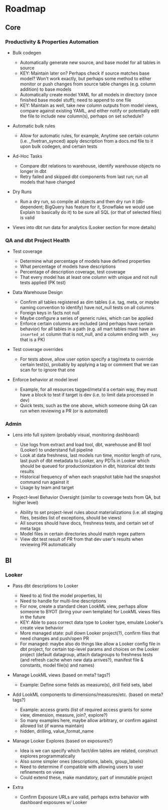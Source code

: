 # Roadmap

## Core

### Productivity & Properties Automation

- Bulk codegen
    - Automatically generate new source, and base model for all tables in source
    - KEY: Maintain later on? Perhaps check if source matches base model? Won't work exactly, but perhaps some method to
    either monitor or push changes from source table changes (e.g. column addition) to base models
    - Automatically create model YAML for all models in directory (once finished base model stuff); need to append to
    one file
    - KEY: Maintain as well, take new column outputs from model views, compare against existing YAML, and either notify
    or potentially edit the file to include new column(s), perhaps on set schedule?

- Automatic bulk rules
    - Allow for automatic rules, for example, Anytime see certain column (i.e. _fivetran_synced) apply description from
    a docs.md file to it upon bulk codegen, and certain tests

- Ad-Hoc Tasks
    - Compare dbt relations to warehouse, identify warehouse objects no longer in dbt
    - Retry failed and skipped dbt components from last run; run all models that have changed

- Dry Runs
    - Run a dry run, so compile all objects and then dry run it (db-dependent; BigQuery has feature for it, Snowflake we
    would use Explain to basically do it) to be sure all SQL (or that of selected files) is valid

- Views into dbt run data for analytics (Looker section for more details)

### QA and dbt Project Health

- Test coverage
    - Determine what percentage of models have defined properties
    - What percentage of models have descriptions
    - Percentage of description coverage, test coverage
    - That every model has at least one column with unique and not null tests applied (PK test)

- Data Warehouse Design
    - Confirm all tables registered as dim tables (i.e. tag, meta, or _maybe_ naming convention to identify) have 
    not_null tests on all columns
    - Foreign keys in facts not null
    - Maybe configure a series of generic rules, which can be applied
    - Enforce certain columns are included (and perhaps have certain behavior) for all tables in a path (e.g. all mart
    tables must have an `inserted_at` column that is not_null, and a column ending with `_key` that is a PK)
    
- Test coverage overrides
    - For tests above, allow user option specify a tag/meta to override certain test(s), probably by applying a tag or
    comment that we can scan for to ignore that one

- Enforce behavior at model level
    - Example, for all resources tagged/meta'd a certain way, they must have a block to test if target is dev (i.e. to
    limit data processed in dev)
    - Quick tests, such as the one above, which someone doing QA can run when reviewing a PR (or is automated)
    
### Admin

- Lens into full system (probably visual, monitoring dashboard)
    - Use logs from extract and load tool, dbt, warehouse and BI tool (Looker) to understand full pipeline
    - Look at data freshness, last models run time, monitor length of runs, last push of dbt metadata to Looker, any 
    PDTs in Looker which should be queued for productionization in dbt, historical dbt tests results
    - Historical frequency of when each snapshot table had the snapshot command run against it
    - Usage by team and target

- Project-level Behavior Oversight (similar to coverage tests from QA, but higher level)
    - Ability to set project-level rules about materializations (i.e. all staging files, besides list of exceptions,
    should be views)
    - All sources should have docs, freshness tests, and certain set of meta tags
    - Model files in certain directories should match regex pattern
    - View dbt test result of PR from that dev user's results when reviewing PR automatically

## BI

### Looker

- Pass dbt descriptions to Looker
    - Need to a) find the model properties, b) 
    - Need to handle for multi-line descriptions
    - For now, create a standard clean LookML view, perhaps allow someone to BYOT (bring your own template) for LookML
    views files in the future
    - KEY: Able to pass correct data type to Looker type, emulate Looker's create view behavior
    - More managed state: pull down Looker project(?), confirm files that need changes and push/open PR
    - For managed: maybe also do things like allow a Looker config file in dbt project, for certain top-level params
    and choices on the Looker project (default datagroup, attach datagroups to freshness tests (and refresh cache when
    new data arrives?), manifest file & constants, model file(s) and names)
    
- Manage LookML views (based on meta? tags?)
    - Example: Define some fields as measure(s), drill field sets, label
- Add LookML components to dimensions/measures/etc. (based on meta? tags?)
    - Example: access grants (list of required access grants for some view, dimension, measure, join?, explore?)
    - So many examples here, maybe allow arbitrary, or confirm against allowed list (if wanna maintain)
    - hidden, drilling, value_format_name
    
- Manage Looker Explores (based on exposures?)
    - Idea is we can specify which fact/dim tables are related, construct explores programmatically
    - Also some simpler ones (descriptions, labels, group_labels)
    - Need to determine if compatible with allowing users to user refinements on views
    - Could extend these, make mandatory, part of immutable project

- Extra
    - Confirm Exposure URLs are valid, perhaps extra behavior with dashboard exposures w/ Looker
